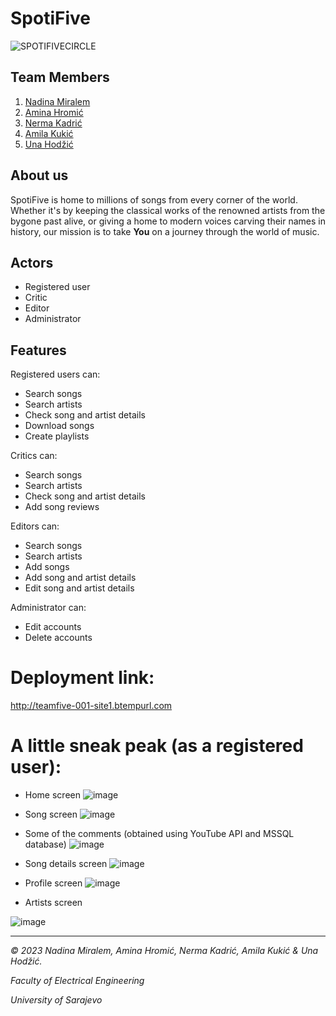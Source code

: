 # SpotiFive

![SPOTIFIVECIRCLE](https://github.com/nkadric1/ProjekatOOAD/assets/122841109/8144447f-09cf-4341-a2c8-b4b0dbaf1c4e)

## Team Members
1. [Nadina Miralem](https://github.com/nmiralem1)
2. [Amina Hromić](https://github.com/AHromic1)
3. [Nerma Kadrić](https://github.com/nkadric1)
4. [Amila Kukić](https://github.com/amilakukic)
5. [Una Hodžić](https://github.com/unahodzic1)

## About us
SpotiFive is home to millions of songs from every corner of the world. 
Whether it's by keeping the classical works of the renowned artists from the bygone past alive, or giving a home to modern voices carving their names in history, our mission is to take **You** on a journey through the world of music.

## Actors
- Registered user
- Critic
- Editor
- Administrator

## Features
Registered users can: 

- Search songs
- Search artists
- Check song and artist details
- Download songs
- Create playlists

Critics can:

- Search songs
- Search artists
- Check song and artist details
- Add song reviews

Editors can:

- Search songs
- Search artists
- Add songs
- Add song and artist details
- Edit song and artist details

Administrator can:

- Edit accounts
- Delete accounts

# Deployment link: 
http://teamfive-001-site1.btempurl.com


# A little sneak peak (as a registered user): 

- Home screen
![image](https://github.com/AHromic1/SpotiFIVE/assets/115954313/31e24a5a-1679-47d2-99d3-77299220ff11)

- Song screen
![image](https://github.com/AHromic1/SpotiFIVE/assets/115954313/04fd5880-a22a-4d3b-a331-e6a50acbba91)

- Some of the comments (obtained using YouTube API and MSSQL database)
![image](https://github.com/AHromic1/SpotiFIVE/assets/115954313/6d634acb-49a4-4471-bcab-110c3b6d5d91)
  
- Song details screen
![image](https://github.com/AHromic1/SpotiFIVE/assets/115954313/d7c9595b-7f33-494a-8379-767d8742c625)

- Profile screen
![image](https://github.com/AHromic1/SpotiFIVE/assets/115954313/24fbdcd0-fae7-446f-95ed-3051425246eb)

- Artists screen

![image](https://github.com/AHromic1/SpotiFIVE/assets/115954313/a792b8c1-8745-47ec-b068-8fdfc4382c10)

----------------

*© 2023 Nadina Miralem, Amina Hromić, Nerma Kadrić, Amila Kukić & Una Hodžić.*

*Faculty of Electrical Engineering*

*University of Sarajevo*

